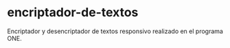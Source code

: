 # encriptador-de-textos
Encriptador y desencriptador de textos responsivo realizado en el programa ONE.
